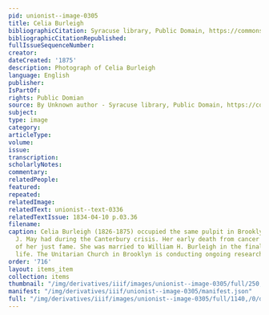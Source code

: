 ```yaml
---
pid: unionist--image-0305
title: Celia Burleigh
bibliographicCitation: Syracuse library, Public Domain, https://commons.wikimedia.org/w/index.php?curid=65855300
bibliographicCitationRepublished: 
fullIssueSequenceNumber: 
creator: 
dateCreated: '1875'
description: Photograph of Celia Burleigh
language: English
publisher: 
IsPartOf: 
rights: Public Domian
source: By Unknown author - Syracuse library, Public Domain, https://commons.wikimedia.org/w/index.php?curid=65855300
subject: 
type: image
category: 
articleType: 
volume: 
issue: 
transcription: 
scholarlyNotes: 
commentary: 
relatedPeople: 
featured: 
repeated: 
relatedImage: 
relatedText: unionist--text-0336
relatedTextIssue: 1834-04-10 p.03.36
filename: 
caption: Celia Burleigh (1826-1875) occupied the same pulpit in Brooklyn (CT) as Samuel
  J. May had during the Canterbury crisis. Her early death from cancer deprived her
  of her just fame. She was married to William H. Burleigh in the final years of his
  life. The Unitarian Church in Brooklyn is conducting ongoing research into her life.
order: '716'
layout: items_item
collection: items
thumbnail: "/img/derivatives/iiif/images/unionist--image-0305/full/250,/0/default.jpg"
manifest: "/img/derivatives/iiif/unionist--image-0305/manifest.json"
full: "/img/derivatives/iiif/images/unionist--image-0305/full/1140,/0/default.jpg"
---
```

